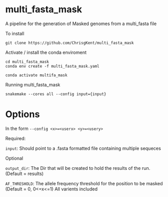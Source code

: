 # multi_fasta_mask
A pipeline for the generation of Masked genomes from a multi_fasta file

To install
```
git clone https://github.com/ChrisgKent/multi_fasta_mask
```
Activate / install the conda enviroment
```
cd multi_fasta_mask
conda env create -f multi_fasta_mask.yaml

conda activate multifa_mask
```
Running multi_fasta_mask
```
snakemake --cores all --config input={input} 
```

# Options
In the form ```--config <x>=<userx> <y>=<usery>```

Required:

```input```:  Should point to a .fasta formatted file containing multiple sequeces 

Optional

```output_dir```: The Dir that will be created to hold the results of the run. (Default = results)

```AF_THRESHOLD```: The allele frequency threshold for the position to be masked (Default = 0, 0<=x<=1) All varients included 
